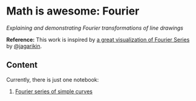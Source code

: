 # Math is awesome: Fourier
_Explaining and demonstrating Fourier transformations of line drawings_

__Reference:__ 
This work is inspired by [a great visualization of Fourier Series](https://mobile.twitter.com/jagarikin/status/962449509782495232) by [@jagarikin](https://mobile.twitter.com/jagarikin).

## Content
Currently, there is just one notebook:
1. [Fourier series of simple curves](Fourier-series-of-simple-curves.ipynb)
